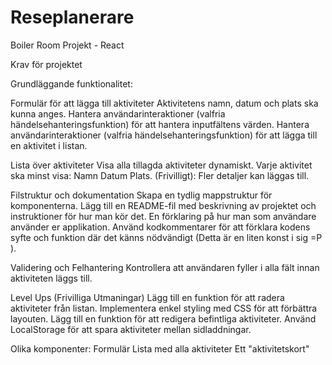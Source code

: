 # Reseplanerare
 Boiler Room Projekt - React

Krav för projektet

Grundläggande funktionalitet:

Formulär för att lägga till aktiviteter
Aktivitetens namn, datum och plats ska kunna anges.
Hantera användarinteraktioner (valfria händelsehanteringsfunktion) för att hantera inputfältens värden.
Hantera användarinteraktioner (valfria händelsehanteringsfunktion) för att lägga till en aktivitet i listan.

Lista över aktiviteter
Visa alla tillagda aktiviteter dynamiskt.
Varje aktivitet ska minst visa:
Namn
Datum
Plats. 
(Frivilligt): Fler detaljer kan läggas till.

Filstruktur och dokumentation
Skapa en tydlig mappstruktur för komponenterna.
Lägg till en README-fil med beskrivning av projektet och instruktioner för hur man kör det.
En förklaring på hur man som användare använder er applikation.
Använd kodkommentarer för att förklara kodens syfte och funktion där det känns nödvändigt (Detta är en liten konst i sig =P ).

Validering och Felhantering
Kontrollera att användaren fyller i alla fält innan aktiviteten läggs till.

Level Ups (Frivilliga Utmaningar)
Lägg till en funktion för att radera aktiviteter från listan.
Implementera enkel styling med CSS för att förbättra layouten.
Lägg till en funktion för att redigera befintliga aktiviteter.
Använd LocalStorage för att spara aktiviteter mellan sidladdningar.

Olika komponenter:
Formulär
Lista med alla aktiviteter
Ett "aktivitetskort"
